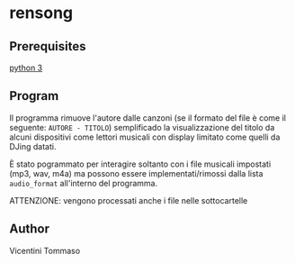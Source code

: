 # rensong


## Prerequisites
[python 3](https://www.python.org/downloads/)

## Program
Il programma rimuove l'autore dalle canzoni (se il formato del file è come il seguente: `AUTORE - TITOLO`) semplificado la visualizzazione del titolo da alcuni dispositivi come lettori musicali con display limitato come quelli da DJing datati.

È stato pogrammato per interagire soltanto con i file musicali impostati (mp3, wav, m4a) ma possono essere implementati/rimossi dalla lista `audio_format` all'interno del programma.

ATTENZIONE: vengono processati anche i file nelle sottocartelle

## Author
Vicentini Tommaso
